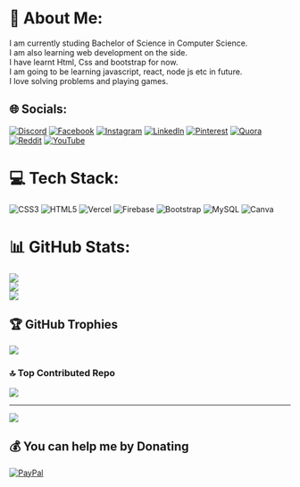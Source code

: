 # 💫 About Me:

I am currently studing Bachelor of Science in Computer Science.<br>I am also learning web development on the side.<br>I have learnt Html, Css and bootstrap for now.<br>I am going to be learning javascript, react, node js etc in future.<br>I love solving problems and playing games.

## 🌐 Socials:

[![Discord](https://img.shields.io/badge/Discord-%237289DA.svg?logo=discord&logoColor=white)](https://discordapp.com/users/294426338553757697) [![Facebook](https://img.shields.io/badge/Facebook-%231877F2.svg?logo=Facebook&logoColor=white)](https://www.facebook.com/profile.php?id=100063331077186) [![Instagram](https://img.shields.io/badge/Instagram-%23E4405F.svg?logo=Instagram&logoColor=white)](https://www.instagram.com/realmrdark/) [![LinkedIn](https://img.shields.io/badge/LinkedIn-%230077B5.svg?logo=linkedin&logoColor=white)](www.linkedin.com/in/muhammad-arham-murtaza) [![Pinterest](https://img.shields.io/badge/Pinterest-%23E60023.svg?logo=Pinterest&logoColor=white)](https://pin.it/1MrE52YYN) [![Quora](https://img.shields.io/badge/Quora-%23B92B27.svg?logo=Quora&logoColor=white)](https://www.quora.com/profile/Muhammad-Arham-Murtaza) [![Reddit](https://img.shields.io/badge/Reddit-%23FF4500.svg?logo=Reddit&logoColor=white)](https://reddit.com/user/DarkGamer101) [![YouTube](https://img.shields.io/badge/YouTube-%23FF0000.svg?logo=YouTube&logoColor=white)](https://youtube.com/@MrDark1)

# 💻 Tech Stack:

![CSS3](https://img.shields.io/badge/css3-%231572B6.svg?style=for-the-badge&logo=css3&logoColor=white) ![HTML5](https://img.shields.io/badge/html5-%23E34F26.svg?style=for-the-badge&logo=html5&logoColor=white) ![Vercel](https://img.shields.io/badge/vercel-%23000000.svg?style=for-the-badge&logo=vercel&logoColor=white) ![Firebase](https://img.shields.io/badge/firebase-%23039BE5.svg?style=for-the-badge&logo=firebase) ![Bootstrap](https://img.shields.io/badge/bootstrap-%238511FA.svg?style=for-the-badge&logo=bootstrap&logoColor=white) ![MySQL](https://img.shields.io/badge/mysql-4479A1.svg?style=for-the-badge&logo=mysql&logoColor=white) ![Canva](https://img.shields.io/badge/Canva-%2300C4CC.svg?style=for-the-badge&logo=Canva&logoColor=white)

# 📊 GitHub Stats:

![](https://github-readme-stats.vercel.app/api?username=Real-MrDark&theme=dark&hide_border=false&include_all_commits=true&count_private=false)<br/>
![](https://github-readme-streak-stats.herokuapp.com/?user=Real-MrDark&theme=dark&hide_border=false)<br/>
![](https://github-readme-stats.vercel.app/api/top-langs/?username=Real-MrDark&theme=dark&hide_border=false&include_all_commits=true&count_private=false&layout=compact)

## 🏆 GitHub Trophies

![](https://github-profile-trophy.vercel.app/?username=Real-MrDark&theme=radical&no-frame=true&no-bg=true&margin-w=4)

### 🔝 Top Contributed Repo

![](https://github-contributor-stats.vercel.app/api?username=Real-MrDark&limit=5&theme=dark&combine_all_yearly_contributions=true)

---

[![](https://visitcount.itsvg.in/api?id=Real-MrDark&icon=0&color=13)](https://visitcount.itsvg.in)

## 💰 You can help me by Donating

[![PayPal](https://img.shields.io/badge/PayPal-00457C?style=for-the-badge&logo=paypal&logoColor=white)](https://www.paypal.com/paypalme/foozee15)
